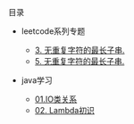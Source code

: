 目录

* leetcode系列专题
    * [3. 无重复字符的最长子串.](https://github.com/ustczfeiyu/leetCode/blob/master/3.%20%E6%97%A0%E9%87%8D%E5%A4%8D%E5%AD%97%E7%AC%A6%E7%9A%84%E6%9C%80%E9%95%BF%E5%AD%90%E4%B8%B2.md)
    * [5. 无重复字符的最长子串.](https://github.com/ustczfeiyu/zfeiyu/blob/master/5.%E6%9C%80%E9%95%BF%E7%9A%84%E5%9B%9E%E6%96%87%E5%AD%90%E4%B8%B2.md)
   

* java学习
    * [01.IO类关系](https://github.com/ustczfeiyu/zfeiyu/blob/master/java%E5%AD%A6%E4%B9%A0----IO%20InPutStream)
    * [02. Lambda初识](https://github.com/ustczfeiyu/zfeiyu/blob/master/Lambda%E5%88%9D%E8%AF%86.md)
